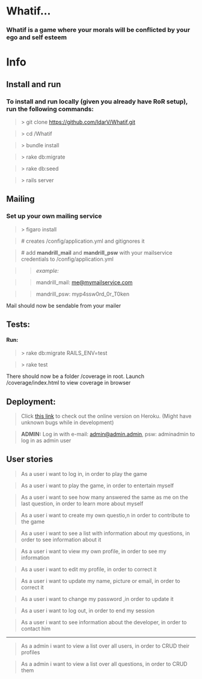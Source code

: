 # Whatif...
### Whatif is a game where your morals will be conflicted by your ego and self esteem

# Info
## Install and run
### To install and run locally (given you already have RoR setup), run the following commands:
> \> git clone https://github.com/IdarV/Whatif.git

> \> cd /Whatif

> \> bundle install

> \> rake db:migrate

> \> rake db:seed

> \> rails server

## Mailing
### Set up your own mailing service
> \> figaro install

> \# creates /config/application.yml and gitignores it

> \# add **mandrill\_mail** and **mandrill\_psw** with your mailservice credentials to /config/application.yml

>> *example:*

>> mandrill_mail: me@mymailservice.com

>> mandrill_psw: myp4ssw0rd_0r_T0ken


 Mail should now be sendable from your mailer

## Tests:
#### Run:
> \> rake db:migrate RAILS_ENV=test

> \> rake test

There should now be a folder /coverage in root. Launch /coverage/index.html to view coverage in browser

## Deployment:
> Click [this link](https://whatifgame.herokuapp.com/"whatifgame.herokuapp.com") to check out the online version on Heroku. (Might have unknown bugs while in development)

> **ADMIN:** Log in with e-mail: admin@admin.admin, psw: adminadmin to log in as admin user

## User stories

> As a user i want to log in, in order to play the game

> As a user i want to play the game, in order to entertain myself

> As a user i want to see how many answered the same as me on the last question, in order to learn more about myself

> As a user i want to create my own questio,n in order to contribute to the game

> As a user i want to see a list with information about my questions, in order to see information about it

> As a user i want to view my own profile, in order to see my information

> As a user i want to edit my profile, in order to correct it

> As a user i want to update my name, picture or email, in order to correct it

> As a user i want to change my password ,in order to update it

> As a user i want to log out, in order to end my session

> As a user i want to see information about the developer, in order to contact him

----------------------------------
> As a admin i want to view a list over all users, in order to CRUD their profiles

> As a admin i want to view a list over all questions, in order to CRUD them
